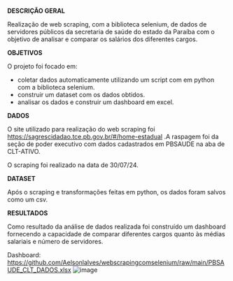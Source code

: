 **DESCRIÇÃO GERAL**

Realização de web scraping, com a biblioteca selenium, de dados de servidores públicos da secretaria de saúde do estado da Paraíba com o objetivo de analisar e comparar os salários dos diferentes cargos.

**OBJETIVOS**

O projeto foi focado em:

- coletar dados automaticamente utilizando um script com em python com a biblioteca selenium.
- construir um dataset com os dados obtidos.
- analisar os dados e construir um dashboard em excel.

**DADOS**

O site utilizado para realização do web scraping foi https://sagrescidadao.tce.pb.gov.br/#/home-estadual .A raspagem foi da seção de poder executivo com dados cadastrados em PBSAUDE na aba de CLT-ATIVO.

O scraping foi realizado na data de 30/07/24.

**DATASET**

Após o scraping e transformações feitas em python, os dados foram salvos como um csv.

**RESULTADOS**

Como resultado da análise de dados realizada foi construído um dashboard fornecendo a capacidade de comparar diferentes cargos quanto às médias salariais e número de servidores.

Dashboard: https://github.com/Aelsonlalves/webscrapingcomselenium/raw/main/PBSAUDE_CLT_DADOS.xlsx
![image](https://github.com/user-attachments/assets/0b78d149-1065-46bf-9d33-39ff53fe7f8c)

